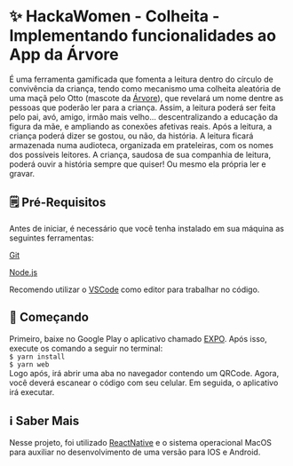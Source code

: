# ✨ HackaWomen - Colheita - Implementando funcionalidades ao App da Árvore
É uma ferramenta gamificada que fomenta a leitura dentro do círculo de convivência da criança, tendo como mecanismo uma colheita aleatória de uma maçã pelo Otto (mascote da [Árvore](https://www2.arvoredelivros.com.br/)), que revelará um nome dentre as pessoas que poderão ler para a criança. Assim, a leitura poderá ser feita pelo pai, avó, amigo, irmão mais velho... descentralizando a educação da figura da mãe, e ampliando as conexões afetivas reais. Após a leitura, a criança poderá dizer se gostou, ou não, da história.
A leitura ficará armazenada numa audioteca, organizada em prateleiras, com os nomes dos possíveis leitores. A criança, saudosa de sua companhia de leitura, poderá ouvir a história sempre que quiser! Ou mesmo ela própria ler e gravar.
<br/>

## 🗒 Pré-Requisitos
Antes de iniciar, é necessário que você tenha instalado em sua máquina as seguintes ferramentas:
<br/>

[Git](https://git-scm.com/)
<br/>

[Node.js](https://nodejs.org/pt-br/) 
<br/>

Recomendo utilizar o [VSCode](https://code.visualstudio.com/) como editor para trabalhar no código.

## 🚀 Começando
Primeiro, baixe no Google Play o aplicativo chamado [EXPO](https://play.google.com/store/apps/details?id=host.exp.exponent). 
Após isso, execute os comando a seguir no terminal: 
<br/>
`$ yarn install`
<br/>
`$ yarn web`
<br/>
Logo após, irá abrir uma aba no navegador contendo um QRCode. Agora, você deverá escanear o código com seu celular. Em seguida, o aplicativo irá executar.
<br/>

## ℹ️ Saber Mais
Nesse projeto, foi utilizado [ReactNative](https://reactnative.dev/) e o sistema operacional MacOS para auxiliar no desenvolvimento de uma versão para IOS e Android.

